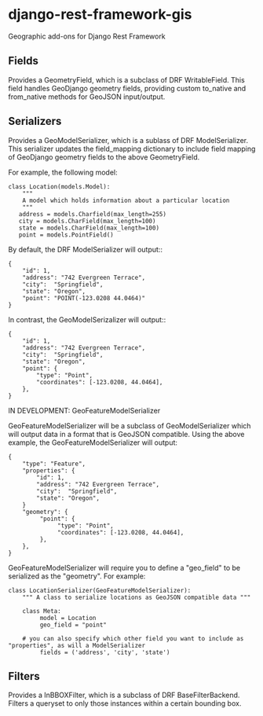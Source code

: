 django-rest-framework-gis
=========================

Geographic add-ons for Django Rest Framework

Fields
------

Provides a GeometryField, which is a subclass of DRF WritableField. 
This field handles GeoDjango geometry fields, providing custom to_native 
and from_native methods for GeoJSON input/output.

Serializers
-----------

Provides a GeoModelSerializer, which is a sublass of DRF ModelSerializer.
This serializer updates the field_mapping dictionary to include
field mapping of GeoDjango geometry fields to the above GeometryField.

For example, the following model:

    class Location(models.Model):
        """
        A model which holds information about a particular location
        """
       address = models.Charfield(max_length=255)
       city = models.CharField(max_length=100)
       state = models.CharField(max_length=100)
       point = models.PointField()

By default, the DRF ModelSerializer will output::

    {
        "id": 1, 
        "address": "742 Evergreen Terrace", 
        "city":  "Springfield", 
        "state": "Oregon",
        "point": "POINT(-123.0208 44.0464)" 
    }

In contrast, the GeoModelSerizalizer will output::

    {
        "id": 1, 
        "address": "742 Evergreen Terrace", 
        "city":  "Springfield", 
        "state": "Oregon",
        "point": {
            "type": "Point",
            "coordinates": [-123.0208, 44.0464],
        },
    }
    
    
IN DEVELOPMENT: GeoFeatureModelSerializer

GeoFeatureModelSerializer will be a subclass of GeoModelSerializer which will output data in a format that is GeoJSON
compatible. Using the above example, the GeoFeatureModelSerializer will output:


    {
        "type": "Feature",
        "properties": {
            "id": 1, 
            "address": "742 Evergreen Terrace", 
            "city":  "Springfield", 
            "state": "Oregon",
        }
        "geometry": {
             "point": {
                  "type": "Point",
                  "coordinates": [-123.0208, 44.0464],
             },
        },
    }
    
GeoFeatureModelSerializer will require you to define a "geo_field" to be serialized as the "geometry". For example:

    class LocationSerializer(GeoFeatureModelSerializer):
        """ A class to serialize locations as GeoJSON compatible data """
        
        class Meta:
             model = Location
             geo_field = "point"
        
        # you can also specify which other field you want to include as "properties", as will a ModelSerializer
             fields = ('address', 'city', 'state')
             
             
             



Filters
-------

Provides a InBBOXFilter, which is a subclass of DRF BaseFilterBackend.
Filters a queryset to only those instances within a certain bounding box.

